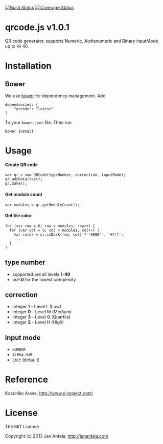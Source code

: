 [![Build Status](https://secure.travis-ci.org/janantala/qrcode.js.png?branch=master)](http://travis-ci.org/janantala/qrcode.js) [![Coverage Status](https://coveralls.io/repos/janantala/qrcode.js/badge.png?branch=master)](https://coveralls.io/r/janantala/qrcode.js?branch=master)

# qrcode.js v1.0.1

QR code generator, supports Numeric, Alphanumeric and Binary inputMode up to lvl 40.

# Installation

## Bower

We use [bower](http://twitter.github.com/bower/) for dependency management. Add

    dependencies: {
        "qrcode": "latest"
    }

To your `bower.json` file. Then run

    bower install

# Usage

#### Create QR code
```
var qr = new QRCode(typeNumber, correction, inputMode);
qr.addData(text);
qr.make();
```

#### Get module count
```
var modules = qr.getModuleCount();
```

#### Get tile color
```
for (var row = 0; row < modules; row++) {
  for (var col = 0; col < modules; col++) {
    var color = qr.isDark(row, col) ? '#000' : '#fff';
    ...
  }
}
```

## type number
- supported are all levels **1-40**
- use **0** for the lowest complexity

## correction 
- Integer **1** - Level L (Low)
- Integer **0** - Level M (Medium)
- Integer **3** - Level Q (Quartile)
- Integer **2** - Level H (High)

## input mode 
- `NUMBER`
- `ALPHA_NUM`
- `8bit` (default)

# Reference
Kazuhiko Arase, http://www.d-project.com/

# License

The MIT License

Copyright (c) 2013 Jan Antala, http://janantala.com

